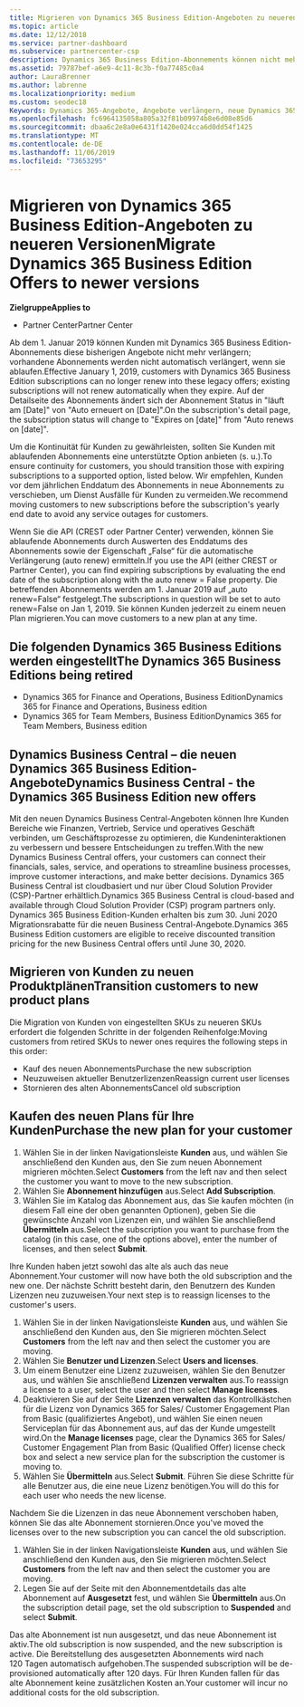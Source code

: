 ```yaml
---
title: Migrieren von Dynamics 365 Business Edition-Angeboten zu neueren Versionen | Partner Center
ms.topic: article
ms.date: 12/12/2018
ms.service: partner-dashboard
ms.subservice: partnercenter-csp
description: Dynamics 365 Business Edition-Abonnements können nicht mehr verlängert werden.
ms.assetid: 79787bef-a6e9-4c11-8c3b-f0a77485c0a4
author: LauraBrenner
ms.author: labrenne
ms.localizationpriority: medium
ms.custom: seodec18
Keywords: Dynamics 365-Angebote, Angebote verlängern, neue Dynamics 365-SKUs
ms.openlocfilehash: fc6964135058a805a32f81b09974b8e6d08e85d6
ms.sourcegitcommit: dbaa6c2e8a0e6431f1420e024cca6d0dd54f1425
ms.translationtype: MT
ms.contentlocale: de-DE
ms.lasthandoff: 11/06/2019
ms.locfileid: "73653295"
---
```

# <a name="migrate-dynamics-365-business-edition-offers-to-newer-versions"></a><span data-ttu-id="b7223-104">Migrieren von Dynamics 365 Business Edition-Angeboten zu neueren Versionen</span><span class="sxs-lookup"><span data-stu-id="b7223-104">Migrate Dynamics 365 Business Edition Offers to newer versions</span></span> 

<span data-ttu-id="b7223-105">**Zielgruppe**</span><span class="sxs-lookup"><span data-stu-id="b7223-105">**Applies to**</span></span>

- <span data-ttu-id="b7223-106">Partner Center</span><span class="sxs-lookup"><span data-stu-id="b7223-106">Partner Center</span></span>

<span data-ttu-id="b7223-107">Ab dem 1. Januar 2019 können Kunden mit Dynamics 365 Business Edition-Abonnements diese bisherigen Angebote nicht mehr verlängern; vorhandene Abonnements werden nicht automatisch verlängert, wenn sie ablaufen.</span><span class="sxs-lookup"><span data-stu-id="b7223-107">Effective January 1, 2019, customers with Dynamics 365 Business Edition subscriptions can no longer renew into these legacy offers; existing subscriptions will not renew automatically when they expire.</span></span> <span data-ttu-id="b7223-108">Auf der Detailseite des Abonnements ändert sich der Abonnement Status in "läuft am [Date]" von "Auto erneuert on [Date]".</span><span class="sxs-lookup"><span data-stu-id="b7223-108">On the subscription's detail page, the subscription status will change to "Expires on [date]" from "Auto renews on [date]".</span></span>

<span data-ttu-id="b7223-109">Um die Kontinuität für Kunden zu gewährleisten, sollten Sie Kunden mit ablaufenden Abonnements eine unterstützte Option anbieten (s. u.).</span><span class="sxs-lookup"><span data-stu-id="b7223-109">To ensure continuity for customers, you should transition those with expiring subscriptions to a supported option, listed below.</span></span> <span data-ttu-id="b7223-110">Wir empfehlen, Kunden vor dem jährlichen Enddatum des Abonnements in neue Abonnements zu verschieben, um Dienst Ausfälle für Kunden zu vermeiden.</span><span class="sxs-lookup"><span data-stu-id="b7223-110">We recommend moving customers to new subscriptions before the subscription's yearly end date to avoid any service outages for customers.</span></span>

<span data-ttu-id="b7223-111">Wenn Sie die API (CREST oder Partner Center) verwenden, können Sie ablaufende Abonnements durch Auswerten des Enddatums des Abonnements sowie der Eigenschaft „False“ für die automatische Verlängerung (auto renew) ermitteln.</span><span class="sxs-lookup"><span data-stu-id="b7223-111">If you use the API (either CREST or Partner Center), you can find expiring subscriptions by evaluating the end date of the subscription along with the auto renew = False property.</span></span> <span data-ttu-id="b7223-112">Die betreffenden Abonnements werden am 1. Januar 2019 auf „auto renew=False“ festgelegt.</span><span class="sxs-lookup"><span data-stu-id="b7223-112">The subscriptions in question will be set to auto renew=False on Jan 1, 2019.</span></span> <span data-ttu-id="b7223-113">Sie können Kunden jederzeit zu einem neuen Plan migrieren.</span><span class="sxs-lookup"><span data-stu-id="b7223-113">You can move customers to a new plan at any time.</span></span> 

## <a name="the-dynamics-365-business-editions-being-retired"></a><span data-ttu-id="b7223-114">Die folgenden Dynamics 365 Business Editions werden eingestellt</span><span class="sxs-lookup"><span data-stu-id="b7223-114">The Dynamics 365 Business Editions being retired</span></span>

- <span data-ttu-id="b7223-115">Dynamics 365 for Finance and Operations, Business Edition</span><span class="sxs-lookup"><span data-stu-id="b7223-115">Dynamics 365 for Finance and Operations, Business edition</span></span>
- <span data-ttu-id="b7223-116">Dynamics 365 for Team Members, Business Edition</span><span class="sxs-lookup"><span data-stu-id="b7223-116">Dynamics 365 for Team Members, Business edition</span></span>

## <a name="dynamics-business-central---the-dynamics-365-business-edition-new-offers"></a><span data-ttu-id="b7223-117">Dynamics Business Central – die neuen Dynamics 365 Business Edition-Angebote</span><span class="sxs-lookup"><span data-stu-id="b7223-117">Dynamics Business Central - the Dynamics 365 Business Edition new offers</span></span>

<span data-ttu-id="b7223-118">Mit den neuen Dynamics Business Central-Angeboten können Ihre Kunden Bereiche wie Finanzen, Vertrieb, Service und operatives Geschäft verbinden, um Geschäftsprozesse zu optimieren, die Kundeninteraktionen zu verbessern und bessere Entscheidungen zu treffen.</span><span class="sxs-lookup"><span data-stu-id="b7223-118">With the new Dynamics Business Central offers, your customers can connect their financials, sales, service, and operations to streamline business processes, improve customer interactions, and make better decisions.</span></span> <span data-ttu-id="b7223-119">Dynamics 365 Business Central ist cloudbasiert und nur über Cloud Solution Provider (CSP)-Partner erhältlich.</span><span class="sxs-lookup"><span data-stu-id="b7223-119">Dynamics 365 Business Central is cloud-based and available through Cloud Solution Provider (CSP) program partners only.</span></span>
<span data-ttu-id="b7223-120">Dynamics 365 Business Edition-Kunden erhalten bis zum 30. Juni 2020 Migrationsrabatte für die neuen Business Central-Angebote.</span><span class="sxs-lookup"><span data-stu-id="b7223-120">Dynamics 365 Business Edition customers are eligible to receive discounted transition pricing for the new Business Central offers until June 30, 2020.</span></span>

## <a name="transition-customers-to-new-product-plans"></a><span data-ttu-id="b7223-121">Migrieren von Kunden zu neuen Produktplänen</span><span class="sxs-lookup"><span data-stu-id="b7223-121">Transition customers to new product plans</span></span>

 <span data-ttu-id="b7223-122">Die Migration von Kunden von eingestellten SKUs zu neueren SKUs erfordert die folgenden Schritte in der folgenden Reihenfolge:</span><span class="sxs-lookup"><span data-stu-id="b7223-122">Moving customers from retired SKUs to newer ones requires the following steps in this order:</span></span>

- <span data-ttu-id="b7223-123">Kauf des neuen Abonnements</span><span class="sxs-lookup"><span data-stu-id="b7223-123">Purchase the new subscription</span></span>
- <span data-ttu-id="b7223-124">Neuzuweisen aktueller Benutzerlizenzen</span><span class="sxs-lookup"><span data-stu-id="b7223-124">Reassign current user licenses</span></span>
- <span data-ttu-id="b7223-125">Stornieren des alten Abonnements</span><span class="sxs-lookup"><span data-stu-id="b7223-125">Cancel old subscription</span></span>

## <a name="purchase-the-new-plan-for-your-customer"></a><span data-ttu-id="b7223-126">Kaufen des neuen Plans für Ihre Kunden</span><span class="sxs-lookup"><span data-stu-id="b7223-126">Purchase the new plan for your customer</span></span>

1. <span data-ttu-id="b7223-127">Wählen Sie in der linken Navigationsleiste **Kunden** aus, und wählen Sie anschließend den Kunden aus, den Sie zum neuen Abonnement migrieren möchten.</span><span class="sxs-lookup"><span data-stu-id="b7223-127">Select **Customers** from the left nav and then select the customer you want to move to the new subscription.</span></span>
2. <span data-ttu-id="b7223-128">Wählen Sie **Abonnement hinzufügen** aus.</span><span class="sxs-lookup"><span data-stu-id="b7223-128">Select **Add Subscription**.</span></span>
3. <span data-ttu-id="b7223-129">Wählen Sie im Katalog das Abonnement aus, das Sie kaufen möchten (in diesem Fall eine der oben genannten Optionen), geben Sie die gewünschte Anzahl von Lizenzen ein, und wählen Sie anschließend **Übermitteln** aus.</span><span class="sxs-lookup"><span data-stu-id="b7223-129">Select the subscription you want to purchase from the catalog (in this case, one of the options above), enter the number of licenses, and then select **Submit**.</span></span> 

<span data-ttu-id="b7223-130">Ihre Kunden haben jetzt sowohl das alte als auch das neue Abonnement.</span><span class="sxs-lookup"><span data-stu-id="b7223-130">Your customer will now have both the old subscription and the new one.</span></span> <span data-ttu-id="b7223-131">Der nächste Schritt besteht darin, den Benutzern des Kunden Lizenzen neu zuzuweisen.</span><span class="sxs-lookup"><span data-stu-id="b7223-131">Your next step is to reassign licenses to the customer's users.</span></span>

1. <span data-ttu-id="b7223-132">Wählen Sie in der linken Navigationsleiste **Kunden** aus, und wählen Sie anschließend den Kunden aus, den Sie migrieren möchten.</span><span class="sxs-lookup"><span data-stu-id="b7223-132">Select **Customers** from the left nav and then select the customer you are moving.</span></span>
2. <span data-ttu-id="b7223-133">Wählen Sie **Benutzer und Lizenzen**.</span><span class="sxs-lookup"><span data-stu-id="b7223-133">Select **Users and licenses**.</span></span>
3. <span data-ttu-id="b7223-134">Um einem Benutzer eine Lizenz zuzuweisen, wählen Sie den Benutzer aus, und wählen Sie anschließend **Lizenzen verwalten** aus.</span><span class="sxs-lookup"><span data-stu-id="b7223-134">To reassign a license to a user, select the user and then select **Manage licenses**.</span></span> 
4. <span data-ttu-id="b7223-135">Deaktivieren Sie auf der Seite **Lizenzen verwalten** das Kontrollkästchen für die Lizenz von Dynamics 365 for Sales/ Customer Engagement Plan from Basic (qualifiziertes Angebot), und wählen Sie einen neuen Serviceplan für das Abonnement aus, auf das der Kunde umgestellt wird.</span><span class="sxs-lookup"><span data-stu-id="b7223-135">On the **Manage licenses** page, clear the Dynamics 365 for Sales/ Customer Engagement Plan from Basic (Qualified Offer) license check box and select a new service plan for the subscription the customer is moving to.</span></span> 
5. <span data-ttu-id="b7223-136">Wählen Sie **Übermitteln** aus.</span><span class="sxs-lookup"><span data-stu-id="b7223-136">Select **Submit**.</span></span> <span data-ttu-id="b7223-137">Führen Sie diese Schritte für alle Benutzer aus, die eine neue Lizenz benötigen.</span><span class="sxs-lookup"><span data-stu-id="b7223-137">You will do this for each user who needs the new license.</span></span> 

<span data-ttu-id="b7223-138">Nachdem Sie die Lizenzen in das neue Abonnement verschoben haben, können Sie das alte Abonnement stornieren.</span><span class="sxs-lookup"><span data-stu-id="b7223-138">Once you've moved the licenses over to the new subscription you can cancel the old subscription.</span></span> 

1. <span data-ttu-id="b7223-139">Wählen Sie in der linken Navigationsleiste **Kunden** aus, und wählen Sie anschließend den Kunden aus, den Sie migrieren möchten.</span><span class="sxs-lookup"><span data-stu-id="b7223-139">Select **Customers** from the left nav and then select the customer you are moving.</span></span>
2. <span data-ttu-id="b7223-140">Legen Sie auf der Seite mit den Abonnementdetails das alte Abonnement auf **Ausgesetzt** fest, und wählen Sie **Übermitteln** aus.</span><span class="sxs-lookup"><span data-stu-id="b7223-140">On the subscription detail page, set the old subscription to **Suspended** and select **Submit**.</span></span>

<span data-ttu-id="b7223-141">Das alte Abonnement ist nun ausgesetzt, und das neue Abonnement ist aktiv.</span><span class="sxs-lookup"><span data-stu-id="b7223-141">The old subscription is now suspended, and the new subscription is active.</span></span> <span data-ttu-id="b7223-142">Die Bereitstellung des ausgesetzten Abonnements wird nach 120 Tagen automatisch aufgehoben.</span><span class="sxs-lookup"><span data-stu-id="b7223-142">The suspended subscription will be de-provisioned automatically after 120 days.</span></span> <span data-ttu-id="b7223-143">Für Ihren Kunden fallen für das alte Abonnement keine zusätzlichen Kosten an.</span><span class="sxs-lookup"><span data-stu-id="b7223-143">Your customer will incur no additional costs for the old subscription.</span></span>